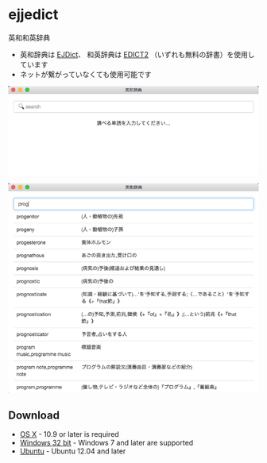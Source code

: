 # ejjedict

英和和英辞典

- 英和辞典は [EJDict](https://github.com/kujirahand/EJDict)、
  和英辞典は [EDICT2](http://www.edrdg.org/jmdict/edict.html) （いずれも無料の辞書）を使用しています
- ネットが繋がっていなくても使用可能です

![screen shot 1](readme/img/screen1.png)

![screen shot 2](readme/img/screen2.png)

## Download

- [OS X](https://github.com/tex2e/ejjedict/blob/master/ejjedict-darwin-x64.zip?raw=true) - 10.9 or later is required
- [Windows 32 bit](https://github.com/tex2e/ejjedict/blob/master/ejjedict-win32-x64.zip?raw=true) - Windows 7 and later are supported
- [Ubuntu](https://github.com/tex2e/ejjedict/blob/master/ejjedict-linux-x64.zip?raw=true) - Ubuntu 12.04 and later
